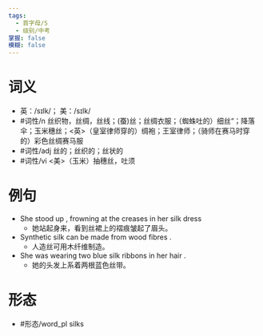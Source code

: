 ```yaml
---
tags:
  - 首字母/S
  - 级别/中考
掌握: false
模糊: false
---
```

# 词义
- 英：/sɪlk/； 美：/sɪlk/
- #词性/n  丝织物，丝绸，丝线；(蚕)丝；丝绸衣服；（蜘蛛吐的）细丝“；降落伞；玉米穗丝；<英>（皇室律师穿的）绸袍；王室律师；（骑师在赛马时穿的）彩色丝绸赛马服
- #词性/adj  丝的；丝织的；丝状的
- #词性/vi  <美>（玉米）抽穗丝，吐须
# 例句
- She stood up , frowning at the creases in her silk dress
	- 她站起身来，看到丝裙上的褶痕皱起了眉头。
- Synthetic silk can be made from wood fibres .
	- 人造丝可用木纤维制造。
- She was wearing two blue silk ribbons in her hair .
	- 她的头发上系着两根蓝色丝带。
# 形态
- #形态/word_pl silks
